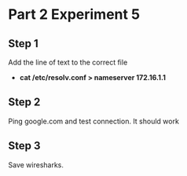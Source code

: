 # Part 2 Experiment 5

## Step 1

Add the line of text to the correct file

- **cat /etc/resolv.conf > nameserver 172.16.1.1**

## Step 2

Ping google.com and test connection. It should work

## Step 3

Save wiresharks.
